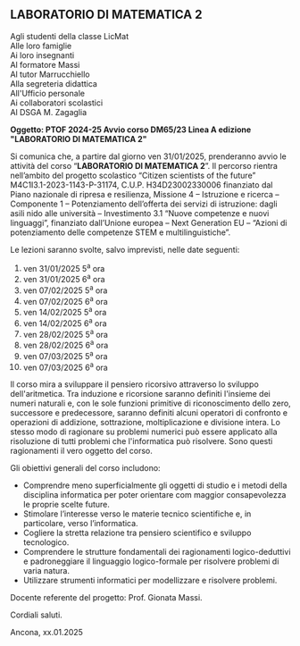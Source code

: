 ## LABORATORIO DI MATEMATICA 2

Agli studenti della classe LicMat<br />
Alle loro famiglie<br />
Ai loro insegnanti<br />
Al formatore Massi<br />
Al tutor Marrucchiello<br />
Alla segreteria didattica<br />
All'Ufficio personale<br />
Ai collaboratori scolastici<br />
Al DSGA M. Zagaglia<br />

**Oggetto: PTOF 2024-25 Avvio corso DM65/23 Linea A edizione "LABORATORIO DI MATEMATICA 2"**

Si comunica che, a partire dal giorno ven 31/01/2025, prenderanno avvio le attività del corso “**LABORATORIO DI MATEMATICA 2**”. Il percorso rientra nell’ambito del progetto scolastico “Citizen scientists of the future” M4C1I3.1-2023-1143-P-31174, C.U.P. H34D23002330006 finanziato dal Piano nazionale di ripresa e resilienza, Missione 4 – Istruzione e ricerca – Componente 1 – Potenziamento dell’offerta dei servizi di istruzione: dagli asili nido alle università – Investimento 3.1 “Nuove competenze e nuovi linguaggi”, finanziato dall’Unione europea – Next Generation EU – “Azioni di potenziamento delle competenze STEM e multilinguistiche”.

Le lezioni saranno svolte, salvo imprevisti, nelle date seguenti: 


1. ven 31/01/2025 5<sup>a</sup> ora
2. ven 31/01/2025 6<sup>a</sup> ora
3. ven 07/02/2025 5<sup>a</sup> ora
4. ven 07/02/2025 6<sup>a</sup> ora
5. ven 14/02/2025 5<sup>a</sup> ora
6. ven 14/02/2025 6<sup>a</sup> ora
7. ven 28/02/2025 5<sup>a</sup> ora
8. ven 28/02/2025 6<sup>a</sup> ora
9. ven 07/03/2025 5<sup>a</sup> ora
10. ven 07/03/2025 6<sup>a</sup> ora


Il corso mira a sviluppare il pensiero ricorsivo attraverso lo sviluppo dell'aritmetica. Tra induzione e ricorsione saranno definiti l'insieme dei numeri naturali e, con le sole funzioni primitive di riconoscimento dello zero, successore e predecessore, saranno definiti alcuni operatori di confronto e operazioni di addizione, sottrazione, moltiplicazione e divisione intera. Lo stesso modo di ragionare su problemi numerici può essere applicato alla risoluzione di tutti problemi che l'informatica può risolvere. Sono questi ragionamenti il vero oggetto del corso.

Gli obiettivi generali del corso includono:

- Comprendre meno superficialmente gli oggetti di studio e i metodi della disciplina informatica per poter orientare com maggior consapevolezza le proprie scelte future.
- Stimolare l’interesse verso le materie tecnico scientifiche e, in particolare, verso l’informatica.
- Cogliere la stretta relazione tra pensiero scientifico e sviluppo tecnologico.
- Comprendere le strutture fondamentali dei ragionamenti logico-deduttivi e padroneggiare il linguaggio logico-formale per risolvere problemi di varia natura.
- Utilizzare strumenti informatici per modellizzare e risolvere problemi.

Docente referente del progetto: Prof. Gionata Massi.

Cordiali saluti.

Ancona, xx.01.2025

